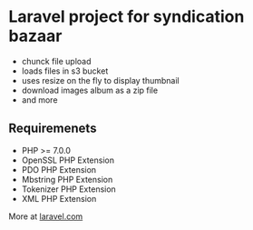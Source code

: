 # Laravel project for syndication bazaar 
* chunck file upload
* loads files in s3 bucket
* uses resize on the fly to display thumbnail
* download images album as a zip file
* and more

## Requiremenets

* PHP >= 7.0.0
* OpenSSL PHP Extension
* PDO PHP Extension
* Mbstring PHP Extension
* Tokenizer PHP Extension
* XML PHP Extension

More at [laravel.com](https://laravel.com/docs/5.5)


